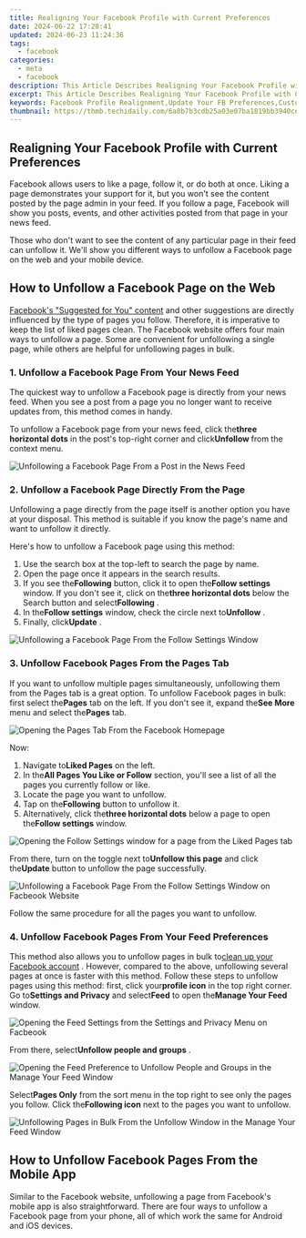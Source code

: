 ```yaml
---
title: Realigning Your Facebook Profile with Current Preferences
date: 2024-06-22 17:28:41
updated: 2024-06-23 11:24:36
tags:
  - facebook
categories:
  - meta
  - facebook
description: This Article Describes Realigning Your Facebook Profile with Current Preferences
excerpt: This Article Describes Realigning Your Facebook Profile with Current Preferences
keywords: Facebook Profile Realignment,Update Your FB Preferences,Customize Facebook Settings,Revise FB Personalization,Aligning Social Media Profile,Tailoring Facebook Options,Profile Customization in Facebook
thumbnail: https://thmb.techidaily.com/6a8b7b3cdb25a03e07ba1819bb3940ce3cb079bf3680cebd2f9e48a956c136d3.jpg
---
```


## Realigning Your Facebook Profile with Current Preferences

 Facebook allows users to like a page, follow it, or do both at once. Liking a page demonstrates your support for it, but you won't see the content posted by the page admin in your feed. If you follow a page, Facebook will show you posts, events, and other activities posted from that page in your news feed.

 Those who don't want to see the content of any particular page in their feed can unfollow it. We'll show you different ways to unfollow a Facebook page on the web and your mobile device.

## How to Unfollow a Facebook Page on the Web

[Facebook's "Suggested for You" content](https://www.makeuseof.com/facebook-suggested-for-you-explained/) and other suggestions are directly influenced by the type of pages you follow. Therefore, it is imperative to keep the list of liked pages clean. The Facebook website offers four main ways to unfollow a page. Some are convenient for unfollowing a single page, while others are helpful for unfollowing pages in bulk.

### 1\. Unfollow a Facebook Page From Your News Feed

 The quickest way to unfollow a Facebook page is directly from your news feed. When you see a post from a page you no longer want to receive updates from, this method comes in handy.

 To unfollow a Facebook page from your news feed, click the**three horizontal dots** in the post's top-right corner and click**Unfollow <pagename>** from the context menu.

![Unfollowing a Facebook Page From a Post in the News Feed](https://static1.makeuseofimages.com/wordpress/wp-content/uploads/2023/10/1-unfollowing-a-facebook-page-from-a-post-in-the-news-feed.jpg)

### 2\. Unfollow a Facebook Page Directly From the Page

 Unfollowing a page directly from the page itself is another option you have at your disposal. This method is suitable if you know the page's name and want to unfollow it directly.

Here's how to unfollow a Facebook page using this method:

1. Use the search box at the top-left to search the page by name.
2. Open the page once it appears in the search results.
3. If you see the**Following** button, click it to open the**Follow settings** window. If you don't see it, click on the**three horizontal dots** below the Search button and select**Following** .
4. In the**Follow settings** window, check the circle next to**Unfollow** .
5. Finally, click**Update** .

![Unfollowing a Facebook Page From the Follow Settings Window](https://static1.makeuseofimages.com/wordpress/wp-content/uploads/2023/10/2-unfollowing-a-facebook-page-from-the-follow-settings-window.jpg)

### 3\. Unfollow Facebook Pages From the Pages Tab

 If you want to unfollow multiple pages simultaneously, unfollowing them from the Pages tab is a great option. To unfollow Facebook pages in bulk: first select the**Pages** tab on the left. If you don't see it, expand the**See More** menu and select the**Pages** tab.

![Opening the Pages Tab From the Facebook Homepage](https://static1.makeuseofimages.com/wordpress/wp-content/uploads/2023/10/3-opening-the-pages-tab-in-the-facebook-homepage-tab.jpg)

Now:

1. Navigate to**Liked Pages** on the left.
2. In the**All Pages You Like or Follow** section, you'll see a list of all the pages you currently follow or like.
3. Locate the page you want to unfollow.
4. Tap on the**Following** button to unfollow it.
5. Alternatively, click the**three horizontal dots** below a page to open the**Follow settings** window.

![Opening the Follow Settings window for a page from the Liked Pages tab](https://static1.makeuseofimages.com/wordpress/wp-content/uploads/2023/10/4-opening-the-follow-settings-window-for-a-page-in-the-liked-pages-window.jpg)

 From there, turn on the toggle next to**Unfollow this page** and click the**Update** button to unfollow the page successfully.

![Unfollowing a Facebook Page From the Follow Settings Window on Facbeook Website](https://static1.makeuseofimages.com/wordpress/wp-content/uploads/2023/10/unfollowing-a-facebook-page-from-the-follow-settings-window-on-facbeook-website.jpg)

Follow the same procedure for all the pages you want to unfollow.

### 4\. Unfollow Facebook Pages From Your Feed Preferences

 This method also allows you to unfollow pages in bulk to[clean up your Facebook account](https://www.makeuseof.com/ways-to-clean-up-facebook-account/) . However, compared to the above, unfollowing several pages at once is faster with this method. Follow these steps to unfollow pages using this method: first, click your**profile icon** in the top right corner. Go to**Settings and Privacy** and select**Feed** to open the**Manage Your Feed** window.

![Opening the Feed Settings from the Settings and Privacy Menu on Facbeook](https://static1.makeuseofimages.com/wordpress/wp-content/uploads/2023/10/6-opening-the-feed-settings-from-the-settings-and-privacy-window-on-facbeook.jpg)

 From there, select**Unfollow people and groups** .

![Opening the Feed Preference to Unfollow People and Groups in the Manage Your Feed Window](https://static1.makeuseofimages.com/wordpress/wp-content/uploads/2023/10/7-opening-the-feed-preference-to-unfollow-people-and-groups-in-the-manage-your-feed-window.jpg)

 Select**Pages Only** from the sort menu in the top right to see only the pages you follow. Click the**Following icon** next to the pages you want to unfollow.

![Unfollowing Pages in Bulk From the Unfollow Window in the Manage Your Feed Window](https://static1.makeuseofimages.com/wordpress/wp-content/uploads/2023/10/8-unfollowing-pages-in-bulk-from-the-unfollow-window-in-the-manage-your-feed-window.jpg)

## How to Unfollow Facebook Pages From the Mobile App

 Similar to the Facebook website, unfollowing a page from Facebook's mobile app is also straightforward. There are four ways to unfollow a Facebook page from your phone, all of which work the same for Android and iOS devices.


<ins class="adsbygoogle"
     style="display:block"
     data-ad-format="autorelaxed"
     data-ad-client="ca-pub-7571918770474297"
     data-ad-slot="1223367746"></ins>



<ins class="adsbygoogle"
     style="display:block"
     data-ad-client="ca-pub-7571918770474297"
     data-ad-slot="8358498916"
     data-ad-format="auto"
     data-full-width-responsive="true"></ins>
